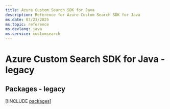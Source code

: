 ```yaml
---
title: Azure Custom Search SDK for Java
description: Reference for Azure Custom Search SDK for Java
ms.date: 07/23/2025
ms.topic: reference
ms.devlang: java
ms.service: customsearch
---
```

# Azure Custom Search SDK for Java - legacy
## Packages - legacy
[!INCLUDE [packages](custom-search-index.md)]